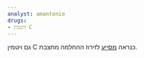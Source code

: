 ```yaml
---
analyst: amantonio
drugs:
- ויטמין C
---
```


גם ויטמין C כנראה [מסייע](https://www.seanet.com/~alexs/ascorbate/194x/klenner-fr-southern_med_surg-1949-v111-n7-p209.htm) לזירוז ההחלמה מחצבת.
